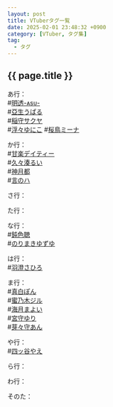 ```yaml
---
layout: post
title: VTuberタグ一覧
date: 2025-02-01 23:48:32 +0900
category: [VTuber, タグ集]
tag: 
  - タグ
---
```


## {{ page.title }}

あ行：  
#[明透-ᴀsᴜ-](https://www.youtube.com/channel/UCBLGjbYv6-xxju1i44RjnnA)  
#[亞生うぱる](https://www.youtube.com/@AnewUparu)  
#[稲守サクヤ](https://lit.link/inamrisakuya)  
#[浮々ゆにこ](https://www.youtube.com/@ukiuki-ch)
#[桜鳥ミーナ](https://www.youtube.com/@MinaAudrey)  

か行：  
#[甘楽デイティー](https://www.youtube.com/@KanraDeity)  
#[久々湊るい](https://www.youtube.com/@kugumirui)  
#[神月都](https://lit.link/miyaczk)  
#[言のハ](https://www.youtube.com/@Cotonoha)  

さ行：  

た行：  

な行：  
#[鈍色聴](https://lit.link/YurushiNibiiro)  
#[のりまきゆずゆ](https://lit.link/norimakiyuzuyu)  

は行：  
#[羽澄さひろ](https://www.youtube.com/channel/UCaHgUmTyQhth2s07ChoKJuw)  

ま行：  
#[真白ぽん](https://www.youtube.com/@mashiropon)  
#[蜜乃木ジル](https://www.youtube.com/@JILLMITSUNOKI)  
#[海月まよい](https://www.youtube.com/@-miduki.mayoi0614)  
#[宮守ゆり](https://lit.link/Miyamoriyuri)  
#[芽々守あん](https://www.youtube.com/@MememoriAn)  

や行：  
#[四ッ谷やえ](https://lit.link/yotuyayae)  

ら行：  

わ行：  

そのた：  